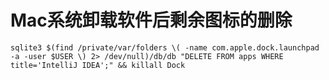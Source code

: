 # Mac系统卸载软件后剩余图标的删除



```tsx
sqlite3 $(find /private/var/folders \( -name com.apple.dock.launchpad -a -user $USER \) 2> /dev/null)/db/db "DELETE FROM apps WHERE title='IntelliJ IDEA';" && killall Dock
```


